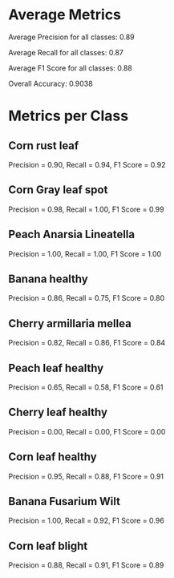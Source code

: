 # Average Metrics

Average Precision for all classes: 0.89

Average Recall for all classes: 0.87

Average F1 Score for all classes: 0.88

Overall Accuracy: 0.9038

# Metrics per Class
## Corn rust leaf
Precision = 0.90, Recall = 0.94, F1 Score = 0.92
## Corn Gray leaf spot
Precision = 0.98, Recall = 1.00, F1 Score = 0.99
## Peach Anarsia Lineatella
Precision = 1.00, Recall = 1.00, F1 Score = 1.00
## Banana healthy
Precision = 0.86, Recall = 0.75, F1 Score = 0.80
## Cherry armillaria mellea
Precision = 0.82, Recall = 0.86, F1 Score = 0.84
## Peach leaf healthy
Precision = 0.65, Recall = 0.58, F1 Score = 0.61
## Cherry leaf healthy
Precision = 0.00, Recall = 0.00, F1 Score = 0.00
## Corn leaf healthy
Precision = 0.95, Recall = 0.88, F1 Score = 0.91
## Banana Fusarium Wilt
Precision = 1.00, Recall = 0.92, F1 Score = 0.96
## Corn leaf blight
Precision = 0.88, Recall = 0.91, F1 Score = 0.89
